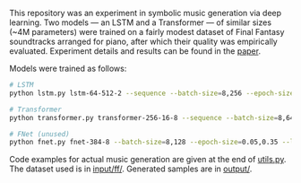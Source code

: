 This repository was an experiment in symbolic music generation via deep learning.
Two models &mdash; an LSTM and a Transformer &mdash; of similar sizes (~4M parameters)
were trained on a fairly modest dataset of Final Fantasy soundtracks arranged for piano,
after which their quality was empirically evaluated.
Experiment details and results can be found in the [paper](paper.pdf).

Models were trained as follows:
```sh
# LSTM
python lstm.py lstm-64-512-2 --sequence --batch-size=8,256 --epoch-size=0.02,0.35 --lr=0.0005 --lr-decay=0.8 --lr-limit=0.00005

# Transformer
python transformer.py transformer-256-16-8 --sequence --batch-size=8,64 --epoch-size=0.02,0.35 --lr=0.001 --lr-decay=1.0

# FNet (unused)
python fnet.py fnet-384-8 --batch-size=8,128 --epoch-size=0.05,0.35 --lr=0.01 --lr-decay=1.0
```

Code examples for actual music generation are given at the end of [utils.py](utils.py).
The dataset used is in [input/ff/](input/ff/). Generated samples are in [output/](output/).
